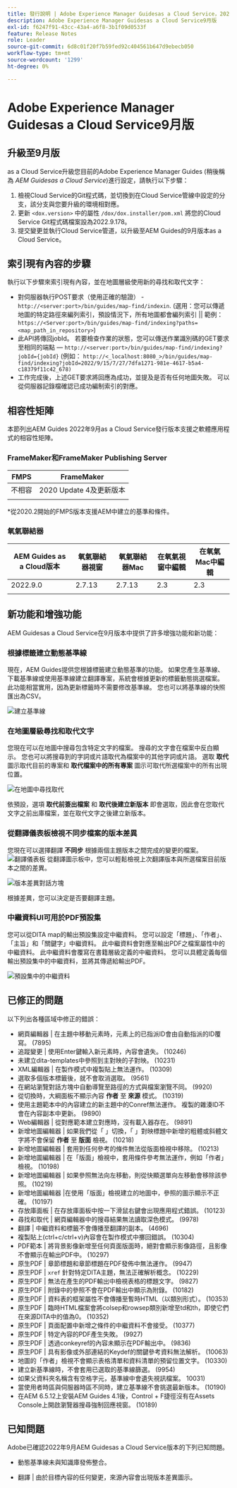 ```yaml
---
title: 發行說明 | Adobe Experience Manager Guidesas a Cloud Service，2022年9月發行
description: Adobe Experience Manager Guidesas a Cloud Service9月版
exl-id: f6247f91-43cc-43a4-a6f8-3b1f09d0533f
feature: Release Notes
role: Leader
source-git-commit: 6d8c01f20f7b59fed92c404561b647d9ebecb050
workflow-type: tm+mt
source-wordcount: '1299'
ht-degree: 0%

---
```


# Adobe Experience Manager Guidesas a Cloud Service9月版

## 升級至9月版

as a Cloud Service升級您目前的Adobe Experience Manager Guides (稍後稱為 *AEM Guidesas a Cloud Service*)進行設定，請執行以下步驟：
1. 檢視Cloud Service的Git程式碼，並切換到在Cloud Service管線中設定的分支，該分支與您要升級的環境相對應。
1. 更新 `<dox.version>` 中的屬性 `/dox/dox.installer/pom.xml` 將您的Cloud Service Git程式碼檔案設為2022.9.178。
1. 提交變更並執行Cloud Service管道，以升級至AEM Guides的9月版本as a Cloud Service。

## 索引現有內容的步驟

執行以下步驟來索引現有內容，並在地圖層級使用新的尋找和取代文字：
* 對伺服器執行POST要求（使用正確的驗證） - `http://<server:port>/bin/guides/map-find/indexin`.
(選用：您可以傳遞地圖的特定路徑來編列索引，預設情況下，所有地圖都會編列索引 || 範例：   `https://<Server:port>/bin/guides/map-find/indexing?paths=<map_path_in_repository>`)
* 此API將傳回jobId。 若要檢查作業的狀態，您可以傳送作業識別碼的GET要求至相同的端點 —  `http://<server:port>/bin/guides/map-find/indexing?jobId={jobId}`
(例如： `http://<_localhost:8080_>/bin/guides/map-find/indexing?jobId=2022/9/15/7/27/7dfa1271-981e-4617-b5a4-c18379f11c42_678)`
* 工作完成後，上述GET要求將回應為成功，並提及是否有任何地圖失敗。 可以從伺服器記錄檔確認已成功編制索引的對應。


## 相容性矩陣

本節列出AEM Guides 2022年9月as a Cloud Service發行版本支援之軟體應用程式的相容性矩陣。

### FrameMaker和FrameMaker Publishing Server

| FMPS | FrameMaker |
| --- | --- |
| 不相容 | 2020 Update 4及更新版本 |
| | |

*從2020.2開始的FMPS版本支援AEM中建立的基準和條件。

### 氧氣聯結器

| AEM Guides as a Cloud版本 | 氧氣聯結器視窗 | 氧氣聯結器Mac | 在氧氣視窗中編輯 | 在氧氣Mac中編輯 |
| --- | --- | --- | --- | --- |
| 2022.9.0 | 2.7.13 | 2.7.13 | 2.3 | 2.3 |
|  |  |  |  |


## 新功能和增強功能

AEM Guidesas a Cloud Service在9月版本中提供了許多增強功能和新功能：


### 根據標籤建立動態基準線

現在，AEM Guides提供您根據標籤建立動態基準的功能。 如果您產生基準線、下載基準線或使用基準線建立翻譯專案，系統會根據更新的標籤動態挑選檔案。 此功能相當實用，因為更新標籤時不需要修改基準線。
您也可以將基準線的快照匯出為CSV。

![建立基準線](assets/dynamic-baseline.png)

### 在地圖層級尋找和取代文字

您現在可以在地圖中搜尋包含特定文字的檔案。 搜尋的文字會在檔案中反白顯示。 您也可以將搜尋到的字詞或片語取代為檔案中的其他字詞或片語。
選取 **取代** 圖示取代目前的專案和 **取代檔案中的所有專案** 圖示可取代所選檔案中的所有出現位置。

![在地圖中尋找取代](assets/map-find-replace.png)

依預設，選項 **取代前簽出檔案** 和 **取代後建立新版本** 即會選取，因此會在您取代文字之前出庫檔案，並在取代文字之後建立新版本。

### 從翻譯儀表板檢視不同步檔案的版本差異

您現在可以選擇翻譯 **不同步** 根據兩個主題版本之間完成的變更的檔案。\
![翻譯儀表板](assets/translation-version-diff.png)
從翻譯圖示板中，您可以輕鬆檢視上次翻譯版本與所選檔案目前版本之間的差異。

![版本差異對話方塊](assets/version-diff.png)

根據差異，您可以決定是否要翻譯主題。

### 中繼資料UI可用於PDF預設集

您可以從DITA map的輸出預設集設定中繼資料。 您可以設定「標題」、「作者」、「主旨」和「關鍵字」中繼資料。 此中繼資料會對應至輸出PDF之檔案屬性中的中繼資料。
此中繼資料會覆寫在書籍層級定義的中繼資料。 您可以具體定義每個輸出預設集中的中繼資料，並將其傳遞給輸出PDF。

![預設集中的中繼資料](assets/preset-metadata.png)


## 已修正的問題

以下列出各種區域中修正的錯誤：

* 網頁編輯器 | 在主題中移動元素時，元素上的已指派ID會由自動指派的ID覆寫。 (7895)
* 追蹤變更 | 使用Enter鍵輸入新元素時，內容會遺失。 (10246)
* 未建立dita-templates中參照到主對映的子對映。 (10231)
* XML編輯器 | 在製作模式中複製貼上無法運作。 (10309)
* 選取多個版本標籤後，就不會取消選取。 (9561)
* 在網站瀏覽對話方塊中自動導覽至路徑的方式與檔案瀏覽不同。 (9920)
* 從切換時，大綱面板不顯示內容 **作者** 至 **來源** 模式。 (10319)
* 使用主題範本中的內容建立的新主題中的Conref無法運作。 複製的雜湊ID不會在內容副本中更新。 (9890)
* Web編輯器 | 從對應範本建立對應時，沒有載入器存在。 (9891)
* 新增地圖編輯器 | 如果我們從「 」切換，「 」對映標題中新增的粗體或斜體文字將不會保留 **作者** 至 **版面** 檢視。 (10218)
* 新增地圖編輯器 | 套用到任何參考的條件無法從版面檢視中移除。 (10213)
* 新增地圖編輯器 | 在「版面」檢視中，套用條件參考無法運作，例如「作者」檢視。 (10198)
* 新增地圖編輯器 | 如果參照無法向左移動，則從快顯選單向左移動會移除該參照。 (10219)
* 新增地圖編輯器 |在使用「版面」檢視建立的地圖中，參照的圖示顯示不正確。 (10197)
* 存放庫面板 | 在存放庫面板中按一下滑鼠右鍵會出現應用程式錯誤。 (10123)
* 尋找和取代 | 網頁編輯器中的搜尋結果無法讀取深色模式。 (9978)
* 翻譯 | 中繼資料和標籤不會傳播至翻譯的副本。 (4696)
* 複製貼上(ctrl+c/ctrl+v)內容會在製作模式中擲回錯誤。 (10304)
* PDF範本 | 將背景影像新增至任何頁面版面時，絕對會顯示影像路徑，且影像不會顯示在輸出PDF中。 (10297)
* 原生PDF | 章節標題和章節標題在PDF發佈中無法運作。 (9947)
* 原生PDF | `xref` 針對特定DITA主題，無法正確解析概念。 (10229)
* 原生PDF | 無法在產生的PDF輸出中檢視表格的標題文字。 (9827)
* 原生PDF | 附錄中的參照不會在PDF輸出中顯示為附錄。 (10182)
* 原生PDF | 資料表的框架屬性不會傳播至暫時HTML（以類別形式）。 (10353)
* 原生PDF | 臨時HTML檔案會將colsep和rowsep類別新增至td和th，即使它們在來源DITA中的值為0。 (10352)
* 原生PDF | 頁面配置中新增之條件的中繼資料不會接受。 (10377)
* 原生PDF | 特定內容的PDF產生失敗。 (9927)
* 原生PDF | 透過conkeyref的內容未顯示在PDF輸出中。 (9836)
* 原生PDF | 具有影像或外部連結的Keydef的關鍵參考資料無法解析。 (10063)
* 地圖的「作者」檢視不會顯示表格清單和資料清單的預留位置文字。 (10330)
* 建立新基準線時，不會套用已選取的基準線篩選。 (9954)
* 如果父資料夾名稱含有空格字元，基準線中會遺失視訊檔案。 10031)
* 當使用者時區與伺服器時區不同時，建立基準線不會挑選最新版本。 (10190)
* 在AEM 6.5.12上安裝AEM Guides 4.1後，Control + F捷徑沒有在Assets Console上開啟瀏覽器搜尋強制回應視窗。 (10189)


## 已知問題

Adobe已確認2022年9月AEM Guidesas a Cloud Service版本的下列已知問題。


* 動態基準線未與知識庫發佈整合。

* 翻譯 | 由於目標內容的任何變更，來源內容會出現版本差異圖示。
